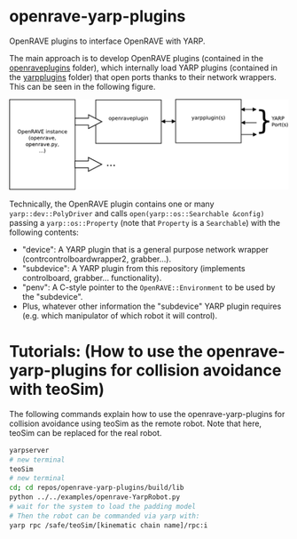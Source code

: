 # openrave-yarp-plugins
OpenRAVE plugins to interface OpenRAVE with YARP.

The main approach is to develop OpenRAVE plugins (contained in the [openraveplugins](https://github.com/roboticslab-uc3m/openrave-yarp-plugins/tree/develop/openraveplugins) folder), which internally load YARP plugins (contained in the [yarpplugins](https://github.com/roboticslab-uc3m/openrave-yarp-plugins/tree/develop/yarpplugins) folder) that open ports thanks to their network wrappers. This can be seen in the following figure.

![Block Diagram](doc/readme/Diagram.png)

Technically, the OpenRAVE plugin contains one or many `yarp::dev::PolyDriver` and calls  `open(yarp::os::Searchable &config)` passing a `yarp::os::Property` (note that `Property` is a `Searchable`) with the following contents:
- "device": A YARP plugin that is a general purpose network wrapper  (contrcontrolboardwrapper2, grabber...).
- "subdevice": A YARP plugin from this repository (implements controlboard, grabber... functionality).
- "penv": A C-style pointer to the `OpenRAVE::Environment` to be used by the "subdevice".
- Plus, whatever other information the "subdevice" YARP plugin requires (e.g. which manipulator of which robot it will control).

# Tutorials: (How to use the openrave-yarp-plugins for collision avoidance with teoSim)
The following commands explain how to use the openrave-yarp-plugins for collision avoidance using teoSim as the remote robot. Note that here, teoSim can be replaced for the real robot.

```bash
yarpserver
# new terminal 
teoSim
# new terminal
cd; cd repos/openrave-yarp-plugins/build/lib
python ../../examples/openrave-YarpRobot.py
# wait for the system to load the padding model
# Then the robot can be commanded via yarp with:
yarp rpc /safe/teoSim/[kinematic chain name]/rpc:i
```
